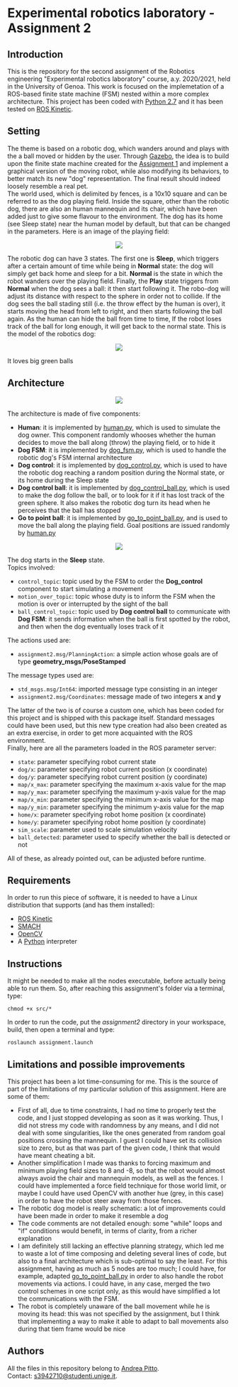 # Experimental robotics laboratory - Assignment 2

## Introduction
This is the repository for the second assignment of the Robotics engineering "Experimental robotics laboratory" course, a.y. 2020/2021, held in the University of Genoa. This work is focused on the implemetation of a ROS-based finite state machine (FSM) nested within a more complex architecture. This project has been coded with [Python 2.7](https://www.python.org/download/releases/2.7/) and it has been tested on [ROS Kinetic](http://wiki.ros.org/kinetic).

## Setting
The theme is based on a robotic dog, which wanders around and plays with the a ball moved or hidden by the user. Through [Gazebo](http://gazebosim.org/), the idea is to build upon the finite state machine created for the [Assignment 1](https://github.com/andreabradpitto/Experimental-robotics-laboratory/tree/main/assignment1) and implement a graphical version of the moving robot, while also modifying its behaviors, to better match its new "dog" representation. The final result should indeed loosely resemble a real pet.<br/>
The world used, which is delimited by fences, is a 10x10 square and can be referred to as the dog playing field. Inside the square, other than the robotic dog, there are also an human mannequin and its chair, which have been added just to give some flavour to the environment. The dog has its home (see Sleep state) near the human model by default, but that can be changed in the parameters. Here is an image of the playing field:

<div align="center">
  <img src="https://github.com/andreabradpitto/Experimental-robotics-laboratory/blob/main/assignment2/images/playing%20field.png">
</div>

The robotic dog can have 3 states. The first one is **Sleep**, which triggers after a certain amount of time while being in **Normal** state: the dog will simply get back home and sleep for a bit. **Normal** is the state in which the robot wanders over the playing field. Finally, the **Play** state triggers from **Normal** when the dog sees a ball: it then start following it. The robo-dog will adjust its distance with respect to the sphere in order not to collide. If the dog sees the ball stading still (i.e. the throw effect by the human is over), it starts moving the head from left to right, and then starts following the ball again. As the human can hide the ball from time to time, If the robot loses track of the ball for long enough, it will get back to the normal state.
This is the model of the robotics dog:

<div align="center">
  <img src="https://github.com/andreabradpitto/Experimental-robotics-laboratory/blob/main/assignment2/images/robotic%20dog.png">
</div>

It loves big green balls

## Architecture

<div align="center">
  <img src="https://github.com/andreabradpitto/Experimental-robotics-laboratory/blob/main/assignment2/images/architecture%20and%20topics.png">
</div>

The architecture is made of five components:
- **Human**: it is implemented by [human.py](scripts/human.py), which is used to simulate the dog owner. This component randomly whooses whether the human decides to move the ball along (throw) the playing field, or to hide it
- **Dog FSM**: it is implemented by [dog_fsm.py](scripts/dog_fsm.py), which is used to handle the robotic dog's FSM internal architecture
- **Dog control**: it is implemented by [dog_control.py](scripts/dog_control.py), which is used to have the robotic dog reaching a random position during the Normal state, or its home during the Sleep state
- **Dog control ball**: it is implemented by [dog_control_ball.py](scripts/dog_control_ball.py), which is used to make the dog follow the ball, or to look for it if it has lost track of the green sphere. It also makes the robotic dog turn its head when he perceives that the ball has stopped
- **Go to point ball**: it is implemented by [go_to_point_ball.py](scripts/go_to_point_ball.py), and is used to move the ball along the playing field. Goal positions are issued randomly by [human.py](scripts/human.py)


<div align="center">
  <img src="https://github.com/andreabradpitto/Experimental-robotics-laboratory/blob/main/assignment2/images/fsm.png">
</div>

The dog starts in the **Sleep** state.<br/>
Topics involved:

- `control_topic`: topic used by the FSM to order the **Dog_control** component to start simulating a movement
- `motion_over_topic`: topic whose duty is to inform the FSM when the motion is over or interrupted by the sight of the ball
- `ball_control_topic`: topic used by **Dog control ball** to communicate with **Dog FSM**: it sends information when the ball is first spotted by the robot, and then when the dog eventually loses track of it

The actions used are:

- `assignment2.msg/PlanningAction`: a simple action whose goals are of type **geometry_msgs/PoseStamped**

The message types used are:

- `std_msgs.msg/Int64`: imported message type consisting in an integer
- `assignment2.msg/Coordinates`: message made of two integers **x** and **y**

The latter of the two is of course a custom one, which has been coded for this project and is shipped with this package itself. Standard messages could have been used, but this new type creation had also been created as an extra exercise, in order to get more acquainted with the ROS environment.<br/>
Finally, here are all the parameters loaded in the ROS parameter server:

- `state`: parameter specifying robot current state
- `dog/x`: parameter specifying robot current position (x coordinate)
- `dog/y`: parameter specifying robot current position (y coordinate)
- `map/x_max`: parameter specifying the maximum x-axis value for the map
- `map/y_max`: parameter specifying the maximum y-axis value for the map
- `map/x_min`: parameter specifying the minimum x-axis value for the map
- `map/y_min`: parameter specifying the minimum y-axis value for the map
- `home/x`: parameter specifying robot home position (x coordinate)
- `home/y`: parameter specifying robot home position (y coordinate)
- `sim_scale`: parameter used to scale simulation velocity
- `ball_detected`: parameter used to specify whether the ball is detected or not

All of these, as already pointed out, can be adjusted before runtime.

## Requirements
In order to run this piece of software, it is needed to have a Linux distribution that supports (and has them installed):
- [ROS Kinetic](http://wiki.ros.org/kinetic)
- [SMACH](http://wiki.ros.org/smach)
- [OpenCV](https://opencv.org/)
- A [Python](https://www.python.org/) interpreter

## Instructions
It might be needed to make all the nodes executable, before actually being able to run them. So, after reaching this assignment's folder via a terminal, type:

```
chmod +x src/*
```

In order to run the code, put the *assignment2* directory in your workspace, build, then open a terminal and type:

```
roslaunch assignment.launch
```

## Limitations and possible improvements
This project has been a lot time-consuming for me. This is the source of part of the limitations of my particular solution of this assignment. Here are some of them:

- First of all, due to time constraints, I had no time to properly test the code, and I just stopped developing as soon as it was working. Thus, I did not stress my code with randomness by any means, and I did not deal with some singularities, like the ones generated from random goal positions crossing the mannequin. I guest I could have set its collision size to zero, but as that was part of the given code, I think that would have meant cheating a bit.
- Another simplification I made was thanks to forcing maximum and minimum playing field sizes to 8 and -8, so that the robot would almost always avoid the chair and mannequin models, as well as the fences. I could have implemented a force field technique for those world limit, or maybe I could have used OpenCV with another hue (grey, in this case) in order to have the robot steer away from those fences.
- The robotic dog model is really schematic: a lot of improvements could have been made in order to make it resemble a dog
- The code comments are not detailed enough: some "while" loops and "if" conditions would benefit, in terms of clarity, from a richer explanation
- I am definitely still lacking an effective planning strategy, which led me to waste a lot of time composing and deleting several lines of code, but also to a final architecture which is sub-optimal to say the least. For this assignment, having as much as 5 nodes are too much; I could have, for example, adapted [go_to_point_ball.py](scripts/go_to_point_ball.py) in order to also handle the robot movements via actions. I could have, in any case, merged the two control schemes in one script only, as this would have simplified a lot the communications with the FSM.
- The robot is completely unaware of the ball movement while he is moving its head: this was not specified by the assignment, but I think that implementing a way to make it able to adapt to ball movements also during that tiem frame would be nice

## Authors
All the files in this repository belong to [Andrea Pitto](https://github.com/andreabradpitto).<br/>
Contact: [s3942710@studenti.unige.it](mailto:s3942710@studenti.unige.it).
